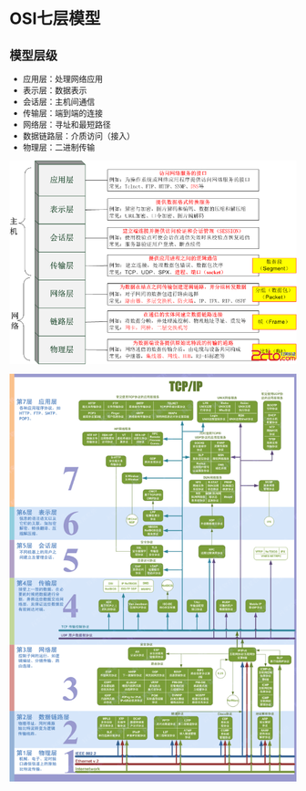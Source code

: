 # OSI七层模型

## 模型层级

- 应用层：处理网络应用
- 表示层：数据表示
- 会话层：主机间通信
- 传输层：端到端的连接
- 网络层：寻址和最短路径
- 数据链路层：介质访问（接入） 
- 物理层：二进制传输

![](OSI7M.png)

![](OSI7M.gif)